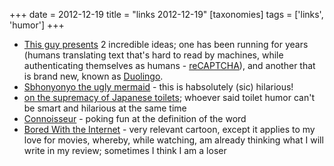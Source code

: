 +++
date = 2012-12-19
title = "links 2012-12-19"
[taxonomies]
tags = ['links', 'humor']
+++

-   [This guy presents] 2 incredible ideas; one has been running for
    years (humans translating text that's hard to read by machines,
    while authenticating themselves as humans - [reCAPTCHA]), and
    another that is brand new, known as [Duolingo].
-   [Sbhonyonyo the ugly mermaid] - this is habsolutely (sic) hilarious!
-   [on the supremacy of Japanese toilets]; whoever said toilet humor
    can't be smart and hilarious at the same time
-   [Connoisseur] - poking fun at the definition of the word
-   [Bored With the Internet] - very relevant cartoon, except it applies
    to my love for movies, whereby, while watching, am already thinking
    what I will write in my review; sometimes I think I am a loser

  [This guy presents]: http://www.youtube.com/watch?feature=player_embedded&v=cQl6jUjFjp4
  [reCAPTCHA]: http://en.wikipedia.org/wiki/ReCAPTCHA
  [Duolingo]: http://duolingo.com/
  [Sbhonyonyo the ugly mermaid]: http://www.youtube.com/watch?v=-3ml3GP_5fg
  [on the supremacy of Japanese toilets]: https://news.ycombinator.com/item?id=4787587
  [Connoisseur]: http://xkcd.com/915
  [Bored With the Internet]: http://xkcd.com/77/
